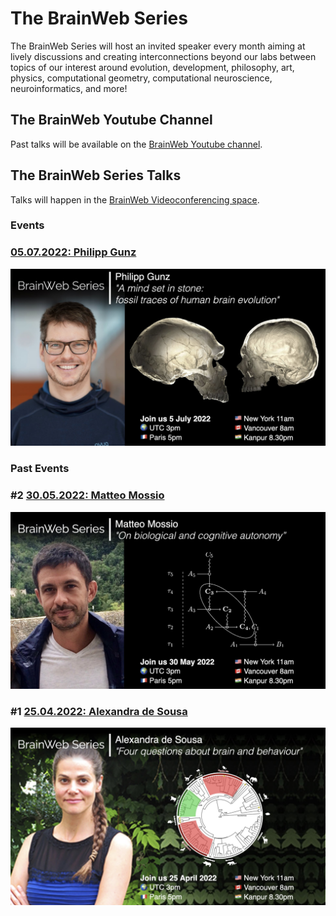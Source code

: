 # The BrainWeb Series

The BrainWeb Series will host an invited speaker every month aiming at lively discussions and creating interconnections beyond our labs between topics of our interest around evolution, development, philosophy, art, physics, computational geometry, computational neuroscience, neuroinformatics, and more!

## The BrainWeb Youtube Channel

Past talks will be available on the [BrainWeb Youtube channel](https://www.youtube.com/channel/UCcu7c8bn6mU1YtwnRK7gQwQ).


## The BrainWeb Series Talks

Talks will happen in the [BrainWeb Videoconferencing space](https://brain-web.github.io/videoconference).


### Events
### [**05.07.2022: Philipp Gunz**](https://brain-web.github.io)

![PhilippGunz](images/BWS_03_PhilippGunz.jpeg)

### Past Events
### #2 [**30.05.2022: Matteo Mossio**](https://brain-web.github.io/#events)

![MatteoMossio](images/BWS_02_MatteoMossio.jpeg)

### #1 [**25.04.2022: Alexandra de Sousa**](https://brain-web.github.io/#events)

![AlexandraDeSousa](images/BWS_1_AlexandraDeSousa.jpeg)

<!-- <img src="./images/BrainWebSeries_1_AlexandraDeSousa.png" style="max-width:500px;"></img> -->

